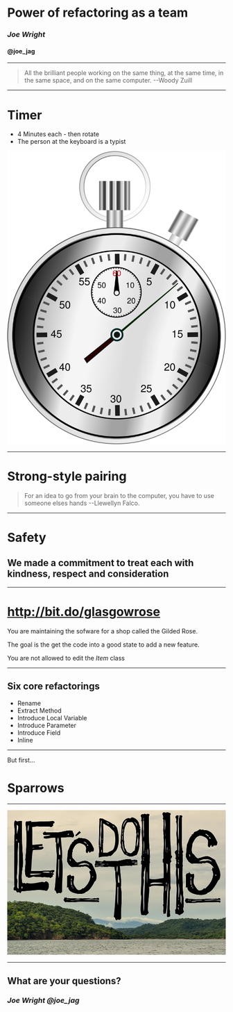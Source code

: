# Power of refactoring as a team

### *Joe Wright*
#### __@joe_jag__

---

> All the brilliant people working on the same thing, at the same time, in the same space, and on the same computer.
--Woody Zuill

---

# Timer

* 4 Minutes each - then rotate
* The person at the keyboard is a typist

![right](stop-watch.png)

---

# Strong-style pairing

> For an idea to go from your brain to the computer, you have to use someone elses hands
--Llewellyn Falco.

---

# Safety

## We made a commitment to treat each with kindness, respect and consideration

---
# http://bit.do/glasgowrose

You are maintaining the sofware for a shop called the Gilded Rose.

The goal is the get the code into a good state to add a new feature.

You are not allowed to edit the *Item* class

---

## Six core refactorings

* Rename
* Extract Method
* Introduce Local Variable
* Introduce Parameter
* Introduce Field
* Inline

---

But first...

# Sparrows

---

![](lets-do-this.jpg)

---

## What are your questions?

### *Joe Wright* *@joe_jag*
